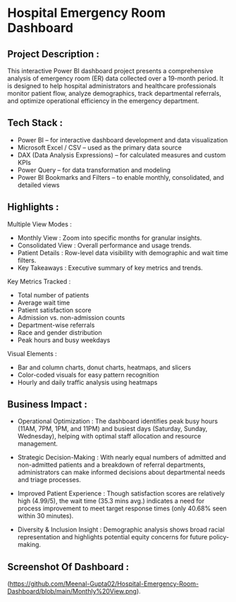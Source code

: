 # Hospital Emergency Room Dashboard 

## Project Description :
This interactive Power BI dashboard project presents a comprehensive analysis of emergency room (ER) data collected over a 19-month period. It is designed to help hospital administrators and healthcare professionals monitor patient flow, analyze demographics, track departmental referrals, and optimize operational efficiency in the emergency department.

## Tech Stack :
- Power BI – for interactive dashboard development and data visualization
- Microsoft Excel / CSV – used as the primary data source
- DAX (Data Analysis Expressions) – for calculated measures and custom KPIs
- Power Query – for data transformation and modeling
- Power BI Bookmarks and Filters – to enable monthly, consolidated, and detailed views

## Highlights :
Multiple View Modes :
- Monthly View : Zoom into specific months for granular insights.
- Consolidated View : Overall performance and usage trends.
- Patient Details : Row-level data visibility with demographic and wait time filters.
-	Key Takeaways : Executive summary of key metrics and trends.

Key Metrics Tracked :
- Total number of patients
- Average wait time
- Patient satisfaction score
- Admission vs. non-admission counts
- Department-wise referrals
- Race and gender distribution
- Peak hours and busy weekdays

Visual Elements :
- Bar and column charts, donut charts, heatmaps, and slicers
- Color-coded visuals for easy pattern recognition
- Hourly and daily traffic analysis using heatmaps

## Business Impact :
- Operational Optimization : The dashboard identifies peak busy hours (11AM, 7PM, 1PM, and 11PM) and busiest days (Saturday, Sunday, Wednesday), helping with optimal staff allocation and resource management.

- Strategic Decision-Making : With nearly equal numbers of admitted and non-admitted patients and a breakdown of referral departments, administrators can make informed decisions about departmental needs and triage processes.

- Improved Patient Experience : Though satisfaction scores are relatively high (4.99/5), the wait time (35.3 mins avg.)  indicates a need for process improvement to meet target response times (only 40.68% seen within 30 minutes).

- Diversity & Inclusion Insight : Demographic analysis shows broad racial representation and highlights potential equity concerns for future policy-making.

## Screenshot Of Dashboard : 
(https://github.com/Meenal-Gupta02/Hospital-Emergency-Room-Dashboard/blob/main/Monthly%20View.png).



